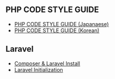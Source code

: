 ## PHP CODE STYLE GUIDE
- [PHP CODE STYLE GUIDE (Japanaese)](https://github.com/BoomLEE/document/blob/master/php_code_guide_jp.md)
- [PHP CODE STYLE GUIDE (Korean)](https://github.com/BoomLEE/document/blob/master/php_code_guide_kr.md)

## Laravel
- [Composer & Laravel Install](https://github.com/BoomLEE/document/blob/master/laravel_install.md)
- [Laravel Initialization](https://github.com/BoomLEE/document/blob/master/laravel_init.md)
